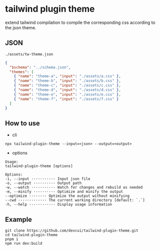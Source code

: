 # tailwind plugin theme

extend tailwind compilation to compile the corresponding css according to the json theme.

## JSON

`./assets/tw-theme.json`

```json
{
  "$schema": "../schema.json",
  "themes": [
    { "name": "theme-a", "input": "./assets/a.css" },
    { "name": "theme-b", "input": "./assets/b.css" },
    { "name": "theme-c", "input": "./assets/c.css" },
    { "name": "theme-d", "input": "./assets/d.css" },
    { "name": "theme-e", "input": "./assets/e.css" },
    { "name": "theme-f", "input": "./assets/f.css" }
  ]
}
```

## How to use

- cli

`npx tailwind-plugin-theme --input=<json> --output=<output>`

- options

```
Usage:
tailwind-plugin-theme [options]

Options:
-i, --input ··········· Input json file
-o, --output ·········· Output path
-w, --watch ··········· Watch for changes and rebuild as needed
-m, --minify ·········· Optimize and minify the output
--optimize ········ Optimize the output without minifying
--cwd ············· The current working directory [default: `.`]
-h, --help ············ Display usage information

```

## Example

```
git clone https://github.com/devcui/tailwind-plugin-theme.git
cd tailwind-plugin-theme
pnpm i
npm run dev:build
```
